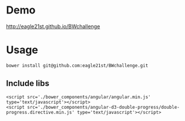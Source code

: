 # Demo
  http://eagle21st.github.io/BWchallenge

# Usage
`bower install git@github.com:eagle21st/BWchallenge.git`
## Include libs
```
<script src='./bower_components/angular/angular.min.js' type='text/javascript'></script>
<script src='./bower_components/angular-d3-double-progress/double-progress.directive.min.js' type='text/javascript'></script>
```
  
